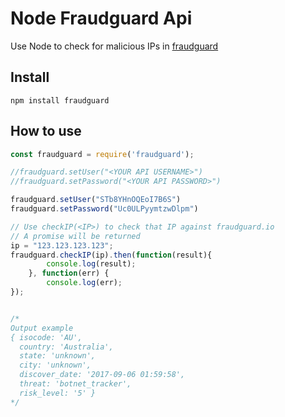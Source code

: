 # Node Fraudguard Api

Use Node to check for malicious IPs in [fraudguard](https://fraudguard.io/)

## Install
`npm install fraudguard`

## How to use

```javascript
const fraudguard = require('fraudguard');

//fraudguard.setUser("<YOUR API USERNAME>")
//fraudguard.setPassword("<YOUR API PASSWORD>")

fraudguard.setUser("STb8YHnOQEoI7B6S")
fraudguard.setPassword("Uc0ULPyymtzwDlpm")

// Use checkIP(<IP>) to check that IP against fraudguard.io
// A promise will be returned
ip = "123.123.123.123";
fraudguard.checkIP(ip).then(function(result){ 
        console.log(result);
    }, function(err) {
        console.log(err);
});


/*
Output example
{ isocode: 'AU',
  country: 'Australia',
  state: 'unknown',
  city: 'unknown',
  discover_date: '2017-09-06 01:59:58',
  threat: 'botnet_tracker',
  risk_level: '5' }
*/
```

